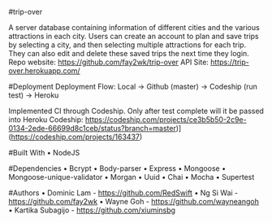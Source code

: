 #trip-overA server database containing information of different cities and the various attractions in each city. Users can create an account to plan and save trips by selecting a city, and then selecting multiple attractions for each trip. They can also edit and delete these saved trips the next time they login.Repo website: https://github.com/fay2wk/trip-overAPI Site: https://trip-over.herokuapp.com/#DeploymentDeployment Flow:Local -> Github (master) -> Codeship (run test) -> HerokuImplemented CI through Codeship.Only after test complete will it be passed into HerokuCodeship: https://codeship.com/projects/ce3b5b50-2c9e-0134-2ede-66699d8c1ceb/status?branch=master)](https://codeship.com/projects/163437)#Built With•	NodeJS#Dependencies•	Bcrypt•	Body-parser•	Express•	Mongoose•	Mongoose-unique-validator•	Morgan•	Uuid•	Chai•	Mocha•	Supertest#Authors•	Dominic Lam - https://github.com/RedSwift•	Ng Si Wai - https://github.com/fay2wk•	Wayne Goh - https://github.com/wayneangoh•	Kartika Subagijo - https://github.com/xiuminsbg